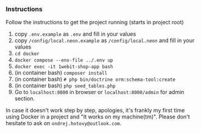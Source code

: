 ### Instructions

Follow the instructions to get the project running (starts in project root)

1. copy `.env.example` as `.env` and fill in your values
1. copy `/config/local.neon.example` as `/config/local.neon` and fill in your values
1. `cd docker`
1. `docker compose --env-file ../.env up`
1. `docker exec -it 1webit-shop-app bash`
1. (in container bash) `composer install`
1. (in container bash) `# php bin/doctrine orm:schema-tool:create`
1. (in container bash) `php seed_tables.php`
1. Go to `localhost:8000` in browser or `localhost:8000/admin` for admin section.

In case it doesn't work step by step, apologies, it's frankly my first time using Docker in a project and "It works on my machine(tm)". Please don't hesitate to ask on `ondrej.hotovy@outlook.com`.